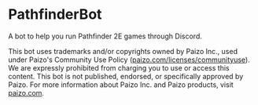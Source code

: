 # PathfinderBot
A bot to help you run Pathfinder 2E games through Discord.


This bot uses trademarks and/or copyrights owned by Paizo Inc., used under Paizo's Community Use Policy ([paizo.com/licenses/communityuse](https://paizo.com/licenses/communityuse)). We are expressly prohibited from charging you to use or access this content. This bot is not published, endorsed, or specifically approved by Paizo. For more information about Paizo Inc. and Paizo products, visit [paizo.com](https://paizo.com).
